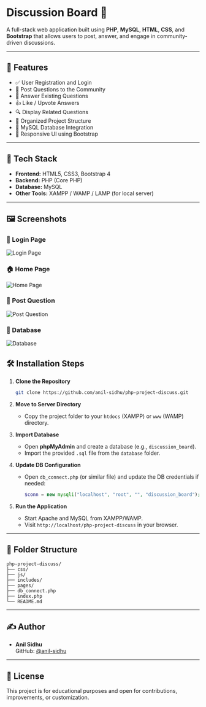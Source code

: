 # Discussion Board 💬

A full-stack web application built using **PHP**, **MySQL**, **HTML**, **CSS**, and **Bootstrap** that allows users to post, answer, and engage in community-driven discussions.

---

## 🌟 Features

- ✅ User Registration and Login
- 📝 Post Questions to the Community
- 💬 Answer Existing Questions
- 👍 Like / Upvote Answers
- 🔍 Display Related Questions
- 📁 Organized Project Structure
- 💾 MySQL Database Integration
- 🎨 Responsive UI using Bootstrap

---

## 🚀 Tech Stack

- **Frontend:** HTML5, CSS3, Bootstrap 4
- **Backend:** PHP (Core PHP)
- **Database:** MySQL
- **Other Tools:** XAMPP / WAMP / LAMP (for local server)

---

## 🖼️ Screenshots

### 🔐 Login Page
![Login Page](images/1.png)

### 🏠 Home Page
![Home Page](images/5.png)

### 📝 Post Question
![Post Question](images/4.png)

### 📝 Database
![Database](images/2.png)

## 🛠️ Installation Steps

1. **Clone the Repository**
   ```bash
   git clone https://github.com/anil-sidhu/php-project-discuss.git
   ```

2. **Move to Server Directory**
   - Copy the project folder to your `htdocs` (XAMPP) or `www` (WAMP) directory.

3. **Import Database**
   - Open **phpMyAdmin** and create a database (e.g., `discussion_board`).
   - Import the provided `.sql` file from the `database` folder.

4. **Update DB Configuration**
   - Open `db_connect.php` (or similar file) and update the DB credentials if needed:
     ```php
     $conn = new mysqli("localhost", "root", "", "discussion_board");
     ```

5. **Run the Application**
   - Start Apache and MySQL from XAMPP/WAMP.
   - Visit `http://localhost/php-project-discuss` in your browser.

---

## 📂 Folder Structure

```
php-project-discuss/
├── css/
├── js/
├── includes/
├── pages/
├── db_connect.php
├── index.php
└── README.md
```

---

## ✍️ Author

- **Anil Sidhu**  
  GitHub: [@anil-sidhu](https://github.com/anil-sidhu)

---

## 📄 License

This project is for educational purposes and open for contributions, improvements, or customization.
